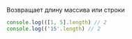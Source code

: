 Возвращает длину массива или строки
```ts
console.log(([1, 5].length) // 2
console.log(('15'.length) // 2
```